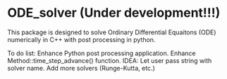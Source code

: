 # ODE_solver (Under development!!!)
This package is designed to solve Ordinary Differential Equaitons (ODE) numerically in C++ with post processing in python. 

To do list:
Enhance Python post processing application.
Enhance Method::time_step_advance() function. IDEA: Let user pass string with solver name. Add more solvers (Runge-Kutta, etc.)
